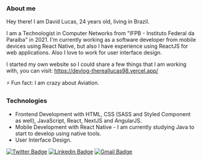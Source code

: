 ### About me 
Hey there! I am David Lucas, 24 years old, living in Brazil.

I am a Technologist in Computer Networks from "IFPB - Instituto Federal da Paraíba" in 2021. I'm currently working as a software developer from mobile devices using React Native, but also I have experience using ReactJS for web applications. Also I love to work for user interface design.

I started my own website so I could share a few things that I am working with, you can visit: https://devlog-thereallucas98.vercel.app/

⚡ Fun fact: I am crazy about Aviation.

### Technologies
* Frontend Development with HTML, CSS (SASS and Styled Component as well), JavaScript, React, NextJS and AngularJS.
* Mobile Development with React Native - I am currently studying Java to start to develop using native tools.
* User Interface Design.

[![Twitter Badge](https://img.shields.io/badge/-@therealdavid98-121214?style=flat-square&labelColor=121214&logo=twitter&logoColor=white&link=https://twitter.com/therealdavid98)](https://twitter.com/therealdavid98) 
[![Linkedin Badge](https://img.shields.io/badge/-David%20Lucas-121214?style=flat-square&logo=Linkedin&logoColor=white&link=https://www.linkedin.com/in/david-lucas-32695512a/)](https://www.linkedin.com/in/david-lucas-32695512a/) 
[![Gmail Badge](https://img.shields.io/badge/-lucas1998david@gmail.com-121214?style=flat-square&logo=Gmail&logoColor=white&link=mailto:lucas1998david@gmail.com)](mailto:lucas1998david@gmail.com)

